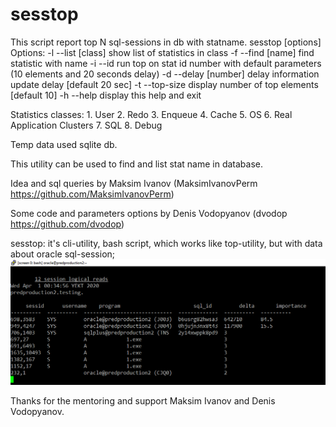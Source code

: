 # sesstop
This script report top N sql-sessions in db with statname.
sesstop [options]
Options:
 -l	--list	[class]		show list of statistics in class
 -f	--find  [name]		find statistic with name
 -i	--id	<stat id>	  run top on stat id number with default parameters (10 elements and 20 seconds delay)
 -d --delay [number]  delay information update delay [default 20 sec]
 -t --top-size			  display number of top elements [default 10]
 -h     --help        display this help and exit

Statistics classes:
	1. User
	2. Redo
	3. Enqueue
	4. Cache
	5. OS
	6. Real Application Clusters
	7. SQL
	8. Debug
  
Temp data used sqlite db.

This utility can be used to find and list stat name in database.

Idea and sql queries by Maksim Ivanov (MaksimIvanovPerm https://github.com/MaksimIvanovPerm)

Some code and parameters options by Denis Vodopyanov (dvodop https://github.com/dvodop)

sesstop: it's cli-utility, bash script, which works like top-utility, but with data about oracle sql-session;
![screen](screen.png)


Thanks for the mentoring and support Maksim Ivanov and Denis Vodopyanov.
